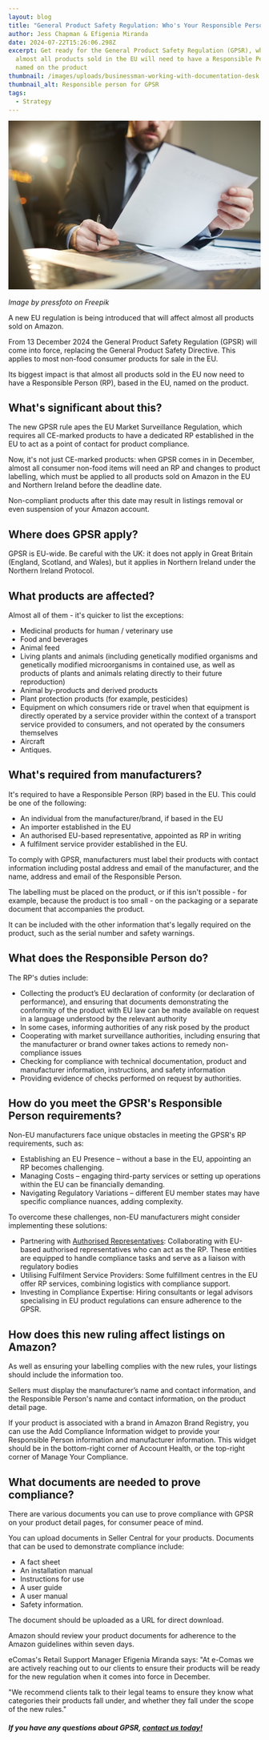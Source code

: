 ```yaml
---
layout: blog
title: "General Product Safety Regulation: Who's Your Responsible Person?"
author: Jess Chapman & Efigenia Miranda
date: 2024-07-22T15:26:06.298Z
excerpt: Get ready for the General Product Safety Regulation (GPSR), which means
  almost all products sold in the EU will need to have a Responsible Person
  named on the product
thumbnail: /images/uploads/businessman-working-with-documentation-desk.jpg
thumbnail_alt: Responsible person for GPSR
tags:
  - Strategy
---
```

<!--StartFragment-->

![Responsible person for GPSR](/images/uploads/businessman-working-with-documentation-desk.jpg "Responsible person for GPSR")

*Image by pressfoto on Freepik*

A new EU regulation is being introduced that will affect almost all products sold on Amazon. 

From 13 December 2024 the General Product Safety Regulation (GPSR) will come into force, replacing the General Product Safety Directive. This applies to most non-food consumer products for sale in the EU. 

Its biggest impact is that almost all products sold in the EU now need to have a Responsible Person (RP), based in the EU, named on the product. 

## What's significant about this?

The new GPSR rule apes the EU Market Surveillance Regulation, which requires all CE-marked products to have a dedicated RP established in the EU to act as a point of contact for product compliance. 

Now, it's not just CE-marked products: when GPSR comes in in December, almost all consumer non-food items will need an RP and changes to product labelling, which must be applied to all products sold on Amazon in the EU and Northern Ireland before the deadline date. 

Non-compliant products after this date may result in listings removal or even suspension of your Amazon account.

## Where does GPSR apply?

GPSR is EU-wide. Be careful with the UK: it does not apply in Great Britain (England, Scotland, and Wales), but it applies in Northern Ireland under the Northern Ireland Protocol.

## What products are affected? 

Almost all of them - it's quicker to list the exceptions:

* Medicinal products for human / veterinary use
* Food and beverages
* Animal feed
* Living plants and animals (including genetically modified organisms and genetically modified microorganisms in contained use, as well as products of plants and animals relating directly to their future reproduction)
* Animal by-products and derived products
* Plant protection products (for example, pesticides)
* Equipment on which consumers ride or travel when that equipment is directly operated by a service provider within the context of a transport service provided to consumers, and not operated by the consumers themselves
* Aircraft
* Antiques.

## What's required from manufacturers? 

It's required to have a Responsible Person (RP) based in the EU. This could be one of the following:

* An individual from the manufacturer/brand, if based in the EU
* An importer established in the EU
* An authorised EU-based representative, appointed as RP in writing 
* A fulfilment service provider established in the EU.

To comply with GPSR, manufacturers must label their products with contact information including postal address and email of the manufacturer, and the name, address and email of the Responsible Person. 

The labelling must be placed on the product, or if this isn't possible - for example, because the product is too small - on the packaging or a separate document that accompanies the product. 

It can be included with the other information that's legally required on the product, such as the serial number and safety warnings. 

## What does the Responsible Person do? 

The RP's duties include:

* Collecting the product’s EU declaration of conformity (or declaration of performance), and ensuring that documents demonstrating the conformity of the product with EU law can be made available on request in a language understood by the relevant authority
* In some cases, informing authorities of any risk posed by the product
* Cooperating with market surveillance authorities, including ensuring that the manufacturer or brand owner takes actions to remedy non-compliance issues 
* Checking for compliance with technical documentation, product and manufacturer information, instructions, and safety information
* Providing evidence of checks performed on request by authorities.

## How do you meet the GPSR's Responsible Person requirements?

Non-EU manufacturers face unique obstacles in meeting the GPSR's RP requirements, such as:

* Establishing an EU Presence – without a base in the EU, appointing an RP becomes challenging.
* Managing Costs – engaging third-party services or setting up operations within the EU can be financially demanding.
* Navigating Regulatory Variations – different EU member states may have specific compliance nuances, adding complexity.

To overcome these challenges, non-EU manufacturers might consider implementing these solutions:

* Partnering with [Authorised Representatives](https://www.24hour-ar.com/authorised-representative): Collaborating with EU-based authorised representatives who can act as the RP. These entities are equipped to handle compliance tasks and serve as a liaison with regulatory bodies﻿
* Utilising Fulfilment Service Providers: Some fulfillment centres in the EU offer RP services, combining logistics with compliance support.
* Investing in Compliance Expertise: Hiring consultants or legal advisors specialising in EU product regulations can ensure adherence to the GPSR.

## How does this new ruling affect listings on Amazon?

As well as ensuring your labelling complies with the new rules, your listings should include the information too. 

Sellers must display the manufacturer’s name and contact information, and the Responsible Person's name and contact information, on the product detail page.

If your product is associated with a brand in Amazon Brand Registry, you can use the Add Compliance Information widget to provide your Responsible Person information and manufacturer information. This widget should be in the bottom-right corner of Account Health, or the top-right corner of Manage Your Compliance.

## What documents are needed to prove compliance? 

There are various documents you can use to prove compliance with GPSR on your product detail pages, for consumer peace of mind. 

You can upload documents in Seller Central for your products. Documents that can be used to demonstrate compliance include:

* A fact sheet
* An installation manual
* Instructions for use
* A user guide
* A user manual 
* Safety information. 

The document should be uploaded as a URL for direct download.

Amazon should review your product documents for adherence to the Amazon guidelines within seven days. 

eComas's Retail Support Manager Efigenia Miranda says: "At e-Comas we are actively reaching out to our clients to ensure their products will be ready for the new regulation when it comes into force in December.

"We recommend clients talk to their legal teams to ensure they know what categories their products fall under, and whether they fall under the scope of the new rules."

##### If you have any questions about GPSR, [contact us today!](https://e-comas.com/contact.html)

<!--EndFragment-->